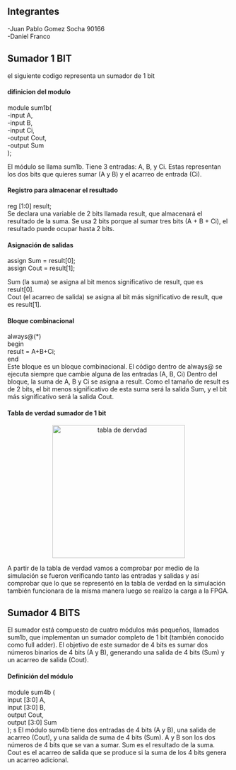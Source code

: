 ## Integrantes
-Juan Pablo Gomez Socha 90166                                       
-Daniel Franco 

## Sumador 1 BIT 
el siguiente codigo representa un sumador de 1 bit
#### difinicion del modulo 
module sum1b(              
        -input A,      
        -input B,     
        -input Ci,   
        -output Cout,  
        -output Sum    
    );

El módulo se llama sum1b.
Tiene 3 entradas: A, B, y Ci. Estas representan los dos bits que quieres sumar (A y B) y el acarreo de entrada (Ci).
#### Registro para almacenar el resultado
reg [1:0] result;     
Se declara una variable de 2 bits llamada result, que almacenará el resultado de la suma. Se usa 2 bits porque al sumar tres bits (A + B + Ci), el resultado puede ocupar hasta 2 bits.

#### Asignación de salidas
assign Sum = result[0];   
assign Cout = result[1];

Sum (la suma) se asigna al bit menos significativo de result, que es result[0].               
Cout (el acarreo de salida) se asigna al bit más significativo de result, que es result[1].

#### Bloque combinacional

always@(*)                              
begin   
result = A+B+Ci;   
    end   
 Este bloque es un bloque combinacional. El código dentro de always@ se ejecuta siempre que cambie alguna de las entradas (A, B, Ci) Dentro del bloque, la suma de A, B y Ci se asigna a result. Como el tamaño de result es de 2 bits, el bit menos significativo de esta suma será la salida Sum, y el bit más significativo será la salida Cout. 

 #### Tabla de verdad sumador de 1 bit    
<p align="center">
 <img src="../IMAGENES/tabdever.png" alt="tabla de dervdad" width=300 >
</p>
A partir de la tabla de verdad vamos a comprobar por medio de la simulación se fueron verificando tanto las entradas y salidas y así comprobar que lo que se representó en la tabla de verdad en la simulación también funcionara de la misma manera luego se realizo la carga a la FPGA.

## Sumador 4 BITS 
 El sumador está compuesto de cuatro módulos más pequeños, llamados sum1b, que implementan un sumador completo de 1 bit (también conocido como full adder). El objetivo de este sumador de 4 bits es sumar dos números binarios de 4 bits (A y B), generando una salida de 4 bits (Sum) y un acarreo de salida (Cout).
 #### Definición del módulo
 module sum4b (   
        input  [3:0] A,    
        input  [3:0] B,   
        output Cout,      
        output [3:0] Sum    
    );   s
El módulo sum4b tiene dos entradas de 4 bits (A y B), una salida de acarreo (Cout), y una salida de suma de 4 bits (Sum).
A y B son los dos números de 4 bits que se van a sumar.
Sum es el resultado de la suma.
Cout es el acarreo de salida que se produce si la suma de los 4 bits genera un acarreo adicional.
